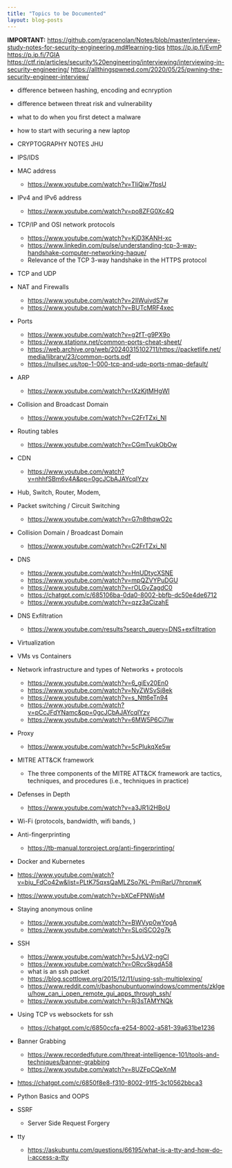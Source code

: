 ```yaml
---
title: "Topics to be Documented"
layout: blog-posts
---
```

**IMPORTANT:** https://github.com/gracenolan/Notes/blob/master/interview-study-notes-for-security-engineering.md#learning-tips
https://p.ip.fi/EvmP
https://p.ip.fi/7GIA
https://ctf.rip/articles/security%20engineering/interviewing/interviewing-in-security-engineering/
https://allthingspwned.com/2020/05/25/pwning-the-security-engineer-interview/
- difference between hashing, encoding and ecnryption
- difference between threat risk and vulnerability
- what to do when you first detect a malware
- how to start with securing a new laptop 
- CRYPTOGRAPHY NOTES JHU
- IPS/IDS
- MAC address
	- https://www.youtube.com/watch?v=TIiQiw7fpsU
- IPv4 and IPv6 address
	- https://www.youtube.com/watch?v=po8ZFG0Xc4Q
- TCP/IP and OSI network protocols
	- https://www.youtube.com/watch?v=KjD3KANH-xc
	- https://www.linkedin.com/pulse/understanding-tcp-3-way-handshake-computer-networking-haque/
	- Relevance of the TCP 3-way handshake in the HTTPS protocol  
- TCP and UDP 
- NAT and Firewalls
	- https://www.youtube.com/watch?v=2llWuivdS7w
	- https://www.youtube.com/watch?v=BUTcMRF4xec
- Ports
	- https://www.youtube.com/watch?v=g2fT-g9PX9o
	- https://www.stationx.net/common-ports-cheat-sheet/
	- https://web.archive.org/web/20240315102711/https://packetlife.net/media/library/23/common-ports.pdf
	- https://nullsec.us/top-1-000-tcp-and-udp-ports-nmap-default/
- ARP
	- https://www.youtube.com/watch?v=tXzKjtMHgWI
- Collision and Broadcast Domain
	- https://www.youtube.com/watch?v=C2FrTZxi_NI
- Routing tables
	- https://www.youtube.com/watch?v=CGmTvukObOw
- CDN
	- https://www.youtube.com/watch?v=nhhfSBm6v4A&pp=0gcJCbAJAYcqIYzv
- Hub, Switch, Router, Modem,
- Packet switching / Circuit Switching
	- https://www.youtube.com/watch?v=G7n8thqwO2c
- Collision Domain / Broadcast Domain
	- https://www.youtube.com/watch?v=C2FrTZxi_NI
- DNS
	- https://www.youtube.com/watch?v=HnUDtycXSNE
	- https://www.youtube.com/watch?v=mpQZVYPuDGU
	- https://www.youtube.com/watch?v=rOLGvZagdC0
	- https://chatgpt.com/c/685106ba-0da0-8002-bbfb-dc50e4de6712
	- https://www.youtube.com/watch?v=qzz3aCizahE
- DNS Exfiltration
	- https://www.youtube.com/results?search_query=DNS+exfiltration
- Virtualization
- VMs vs Containers
- Network infrastructure and types of Networks + protocols 
	- https://www.youtube.com/watch?v=6_giEv20En0
	- https://www.youtube.com/watch?v=NyZWSvSj8ek
	- https://www.youtube.com/watch?v=s_Ntt6eTn94
	- https://www.youtube.com/watch?v=pCcJFdYNamc&pp=0gcJCbAJAYcqIYzv
	- https://www.youtube.com/watch?v=6MW5P6Ci7lw
- Proxy
	- https://www.youtube.com/watch?v=5cPIukqXe5w
- MITRE ATT&CK framework
	- The three components of the MITRE ATT&CK framework are tactics, techniques, and procedures (i.e., techniques in practice)
- Defenses in Depth
	- https://www.youtube.com/watch?v=a3JR1i2HBoU
- Wi-Fi (protocols, bandwidth, wifi bands, )

- Anti-fingerprinting
	- https://tb-manual.torproject.org/anti-fingerprinting/
- Docker and Kubernetes
- https://www.youtube.com/watch?v=bju_FdCo42w&list=PLtK75qxsQaMLZSo7KL-PmiRarU7hrpnwK
- https://www.youtube.com/watch?v=bXCeFPNWjsM
- Staying anonymous online
	- https://www.youtube.com/watch?v=BWVyp0wYpgA
	- https://www.youtube.com/watch?v=SLoiSCO2g7k
- SSH
	- https://www.youtube.com/watch?v=5JvLV2-ngCI
	- https://www.youtube.com/watch?v=ORcvSkgdA58
	- what is an ssh packet
	- https://blog.scottlowe.org/2015/12/11/using-ssh-multiplexing/
	- https://www.reddit.com/r/bashonubuntuonwindows/comments/zklgeu/how_can_i_open_remote_gui_apps_through_ssh/
	- https://www.youtube.com/watch?v=Rj3sTAMYNQk
- Using TCP vs websockets for ssh
	- https://chatgpt.com/c/6850ccfa-e254-8002-a581-39a631be1236
- Banner Grabbing
	- https://www.recordedfuture.com/threat-intelligence-101/tools-and-techniques/banner-grabbing
	- https://www.youtube.com/watch?v=8UZFpCQeXnM
- https://chatgpt.com/c/6850f8e8-f310-8002-91f5-3c10562bbca3
- Python Basics and OOPS
- SSRF
	- Server Side Request Forgery
 - tty
	 - https://askubuntu.com/questions/66195/what-is-a-tty-and-how-do-i-access-a-tty